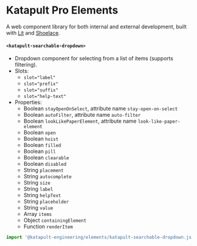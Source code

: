 # Katapult Pro Elements
A web component library for both internal and external development, built with [Lit](https://lit.dev/docs/) and [Shoelace](https://shoelace.style/).

#### `<katapult-searchable-dropdown>`
- Dropdown component for selecting from a list of items (supports filtering).
- Slots: 
  - `slot="label"`
  - `slot="prefix"`
  - `slot="suffix"`
  - `slot="help-text"`
- Properties:
  - Boolean `stayOpenOnSelect`, attribute name `stay-open-on-select`
  - Boolean `autoFilter`, attribute name `auto-filter`
  - Boolean `lookLikePaperElement`, attribute name `look-like-paper-element`
  - Boolean `open`
  - Boolean `hoist`
  - Boolean `filled`
  - Boolean `pill`
  - Boolean `clearable`
  - Boolean `disabled`
  - String `placement`
  - String `autocomplete`
  - String `size`
  - String `label`
  - String `helpText`
  - String `placeholder`
  - String `value`
  - Array `items`
  - Object `containingElement`
  - Function `renderItem`
```js
import '@katapult-engineering/elements/katapult-searchable-dropdown.js';
```
